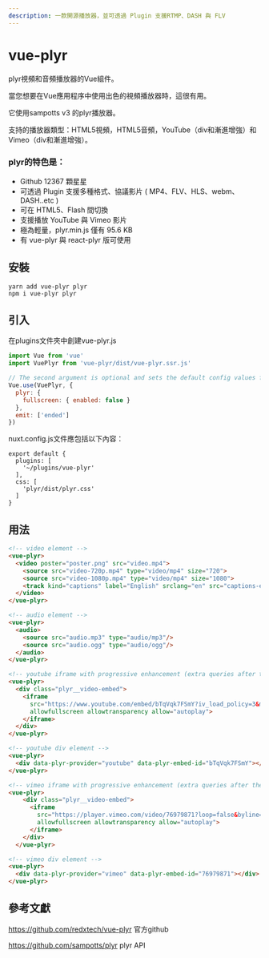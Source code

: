 ```yaml
---
description: 一款開源播放器，並可透過 Plugin 支援RTMP、DASH 與 FLV
---
```


# vue-plyr

plyr視頻和音頻播放器的Vue組件。

當您想要在Vue應用程序中使用出色的視頻播放器時，這很有用。

它使用sampotts v3 的plyr播放器。

支持的播放器類型：HTML5視頻，HTML5音頻，YouTube（div和漸進增強）和Vimeo（div和漸進增強）。

### plyr的特色是：

- Github 12367 顆星星
- 可透過 Plugin 支援多種格式、協議影片 ( MP4、FLV、HLS、webm、DASH..etc )
- 可在 HTML5、Flash 間切換
- 支援播放 YouTube 與 Vimeo 影片
- 極為輕量，plyr.min.js 僅有 95.6 KB
- 有 vue-plyr 與 react-plyr 版可使用

## 安裝

```
yarn add vue-plyr plyr 
npm i vue-plyr plyr
```
## 引入

在plugins文件夾中創建vue-plyr.js

```js
import Vue from 'vue'
import VuePlyr from 'vue-plyr/dist/vue-plyr.ssr.js'

// The second argument is optional and sets the default config values for every player.
Vue.use(VuePlyr, {
  plyr: {
    fullscreen: { enabled: false }
  },
  emit: ['ended']
})
```

nuxt.config.js文件應包括以下內容：

```
export default {
  plugins: [
    '~/plugins/vue-plyr'
  ],
  css: [
    'plyr/dist/plyr.css'
  ]
}
```
## 用法
```html
<!-- video element -->
<vue-plyr>
  <video poster="poster.png" src="video.mp4">
    <source src="video-720p.mp4" type="video/mp4" size="720">
    <source src="video-1080p.mp4" type="video/mp4" size="1080">
    <track kind="captions" label="English" srclang="en" src="captions-en.vtt" default>
  </video>
</vue-plyr>

<!-- audio element -->
<vue-plyr>
  <audio>
    <source src="audio.mp3" type="audio/mp3"/>
    <source src="audio.ogg" type="audio/ogg"/>
  </audio>
</vue-plyr>

<!-- youtube iframe with progressive enhancement (extra queries after the url to optimize the embed) -->
<vue-plyr>
  <div class="plyr__video-embed">
    <iframe
      src="https://www.youtube.com/embed/bTqVqk7FSmY?iv_load_policy=3&modestbranding=1&playsinline=1&showinfo=0&rel=0&enablejsapi=1"
      allowfullscreen allowtransparency allow="autoplay">
    </iframe>
  </div>
</vue-plyr>

<!-- youtube div element -->
<vue-plyr>
  <div data-plyr-provider="youtube" data-plyr-embed-id="bTqVqk7FSmY"></div>
</vue-plyr>

<!-- vimeo iframe with progressive enhancement (extra queries after the url to optimize the embed) -->
<vue-plyr>
    <div class="plyr__video-embed">
      <iframe
        src="https://player.vimeo.com/video/76979871?loop=false&byline=false&portrait=false&title=false&speed=true&transparent=0&gesture=media"
        allowfullscreen allowtransparency allow="autoplay">
      </iframe>
    </div>
  </vue-plyr>

<!-- vimeo div element -->
<vue-plyr>
  <div data-plyr-provider="vimeo" data-plyr-embed-id="76979871"></div>
</vue-plyr>
```

## 參考文獻
https://github.com/redxtech/vue-plyr 官方github

https://github.com/sampotts/plyr  plyr API